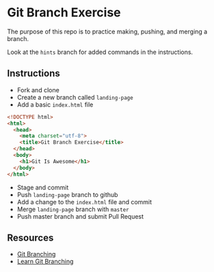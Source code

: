 # Git Branch Exercise

The purpose of this repo is to practice making, pushing, and merging a branch.

Look at the `hints` branch for added commands in the instructions.

## Instructions

- Fork and clone
- Create a new branch called `landing-page`
- Add a basic `index.html` file

```html
<!DOCTYPE html>
<html>
  <head>
    <meta charset="utf-8">
    <title>Git Branch Exercise</title>
  </head>
  <body>
    <h1>Git Is Awesome</h1>
  </body>
</html>
```

- Stage and commit
- Push `landing-page` branch to github
- Add a change to the `index.html` file and commit
- Merge `landing-page` branch with `master`
- Push master branch and submit Pull Request

## Resources

- [Git Branching](https://git-scm.com/book/en/v2/Git-Branching-Rebasing)
- [Learn Git Branching](http://pcottle.github.io/learnGitBranching/)

